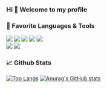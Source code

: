 ### Hi 👋 Welcome to my profile

<!-- ![alt text](https://github.com/Stolichnayer/stolichnayer/blob/main/assets/github_profile_banner.gif?raw=true) -->

### 🔧 Favorite Languages & Tools
![](https://img.shields.io/badge/Language-C-informational?style=flat&logo=Linux&logoColor=white&color=2bbc8a)
![](https://img.shields.io/badge/Language-C++-informational?style=flat&logo=visual-studio&logoColor=white&color=2bbc8a)
![](https://img.shields.io/badge/Language-C%23-informational?style=flat&logo=visual-studio&logoColor=white&color=2bbc8a)
![](https://img.shields.io/badge/Language-Java-informational?style=flat&logo=Java&logoColor=white&color=2bbc8a)
![](https://img.shields.io/badge/Language-MySQL-informational?style=flat&logo=MySQL&logoColor=white&color=2bbc8a)
<br>
![](https://img.shields.io/badge/Adobe-Photoshop-informational?style=flat&logo=adobe-photoshop&logoColor=white&color=2bbc8a)
![](https://img.shields.io/badge/Game%20Engine-Unity-informational?style=flat&logo=Unity&logoColor=white&color=2bbc8a)

### 📈 Github Stats
[![Top Langs](https://github-readme-stats.vercel.app/api/top-langs/?username=stolichnayer&exclude_repo=alpha-compiler,watch-the-box,rawskill&langs_count=20&theme=tokyonight&layout=compact)](https://github.com/anuraghazra/github-readme-stats)
[![Anurag's GitHub stats](https://github-readme-stats.vercel.app/api?username=stolichnayer&count_private=true&theme=tokyonight&show_icons=true&include_all_commits=true&line_height=28)](https://github.com/anuraghazra/github-readme-stats)
